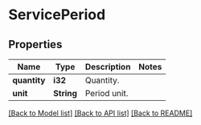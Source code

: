 # ServicePeriod

## Properties

Name | Type | Description | Notes
------------ | ------------- | ------------- | -------------
**quantity** | **i32** | Quantity. | 
**unit** | **String** | Period unit. | 

[[Back to Model list]](../README.md#documentation-for-models) [[Back to API list]](../README.md#documentation-for-api-endpoints) [[Back to README]](../README.md)


